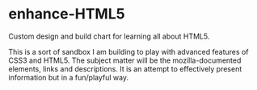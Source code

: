 # enhance-HTML5
Custom design and build chart for learning all about HTML5.

This is a sort of sandbox I am building to play with advanced features of CSS3 and HTML5. The subject matter will be the mozilla-documented elements, links and descriptions.
It is an attempt to effectively present information but in a fun/playful way.
